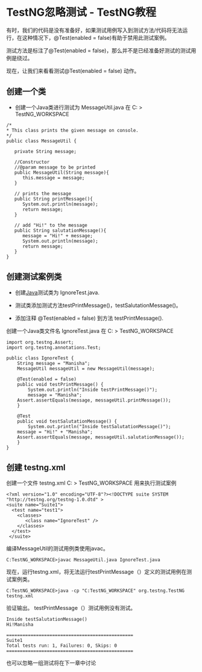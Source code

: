 # TestNG忽略测试 - TestNG教程

有时，我们的代码是没有准备好，如果测试用例写入到测试方法/代码将无法运行，在这种情况下，@Test(enabled = false)有助于禁用此测试案例。

测试方法是标注了@Test(enabled = false)，那么并不是已经准备好测试的测试用例是绕过。

现在，让我们来看看测试@Test(enabled = false) 动作。

## 创建一个类

*   创建一个Java类进行测试为 MessageUtil.java 在 C: &gt; TestNG_WORKSPACE

```
/*
* This class prints the given message on console.
*/
public class MessageUtil {

   private String message;

   //Constructor
   //@param message to be printed
   public MessageUtil(String message){
      this.message = message; 
   }

   // prints the message
   public String printMessage(){
      System.out.println(message);
      return message;
   }   

   // add "Hi!" to the message
   public String salutationMessage(){
      message = "Hi!" + message;
      System.out.println(message);
      return message;
   }   
}  
```

## 创建测试案例类

*   创建[Java](http://www.yiibai.com/html/java/)测试类为 IgnoreTest.java.

*   测试类添加测试方法testPrintMessage()，testSalutationMessage()。

*   添加注释 @Test(enabled = false) 到方法 testPrintMessage().

创建一个Java类文件名 IgnoreTest.java 在 C: &gt; TestNG_WORKSPACE

```
import org.testng.Assert;
import org.testng.annotations.Test;

public class IgnoreTest {
    String message = "Manisha";
    MessageUtil messageUtil = new MessageUtil(message);

    @Test(enabled = false)
    public void testPrintMessage() {
        System.out.println("Inside testPrintMessage()");
        message = "Manisha";
    Assert.assertEquals(message, messageUtil.printMessage());
    }

    @Test
    public void testSalutationMessage() {
        System.out.println("Inside testSalutationMessage()");
    message = "Hi!" + "Manisha";
    Assert.assertEquals(message, messageUtil.salutationMessage());
    }
}
```

## 创建 testng.xml

创建一个文件 testng.xml C: &gt; TestNG_WORKSPACE 用来执行测试案例

```
<?xml version="1.0" encoding="UTF-8"?><!DOCTYPE suite SYSTEM "http://testng.org/testng-1.0.dtd" >
<suite name="Suite1">
  <test name="test1">
    <classes>
       <class name="IgnoreTest" />
    </classes>
  </test>
 </suite>    
```

编译MessageUtil的测试用例类使用javac。

```
C:TestNG_WORKSPACE>javac MessageUtil.java IgnoreTest.java

```

现在，运行testng.xml，将无法运行testPrintMessage（）定义的测试用例在测试案例类。

```
C:TestNG_WORKSPACE>java -cp "C:TestNG_WORKSPACE" org.testng.TestNG testng.xml

```

验证输出。 testPrintMessage（）测试用例没有测试。

```
Inside testSalutationMessage()
Hi!Manisha

===============================================
Suite1
Total tests run: 1, Failures: 0, Skips: 0
===============================================

```

也可以忽略一组测试将在下一章中讨论

